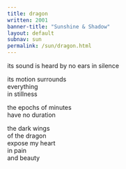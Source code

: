 ```yaml
---
title: dragon
written: 2001
banner-title: "Sunshine & Shadow" 
layout: default
subnav: sun
permalink: /sun/dragon.html
---
```


<div class="poem">
its sound is heard  
by no ears  
in silence  


its motion surrounds  
everything  
in stillness


the epochs of minutes  
have no duration


the dark wings  
of the dragon  
expose my heart  
in pain  
and beauty
</div>
